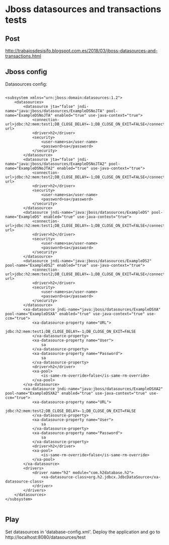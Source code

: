 # Jboss datasources and transactions tests

## Post
http://trabajosdesisifo.blogspot.com.es/2018/03/jboss-datasources-and-transactions.html


## Jboss config
Datasources config:
<pre>
<code>
&lt;subsystem xmlns=&quot;urn:jboss:domain:datasources:1.2&quot;&gt;
    &lt;datasources&gt;
        &lt;datasource jta=&quot;false&quot; jndi-name=&quot;java:jboss/datasources/ExampleDSNoJTA&quot; pool-name=&quot;ExampleDSNoJTA&quot; enabled=&quot;true&quot; use-java-context=&quot;true&quot;&gt;
            &lt;connection-url&gt;jdbc:h2:mem:test1;DB_CLOSE_DELAY=-1;DB_CLOSE_ON_EXIT=FALSE&lt;/connection-url&gt;
            &lt;driver&gt;h2&lt;/driver&gt;
            &lt;security&gt;
                &lt;user-name&gt;sa&lt;/user-name&gt;
                &lt;password&gt;sa&lt;/password&gt;
            &lt;/security&gt;
        &lt;/datasource&gt;
        &lt;datasource jta=&quot;false&quot; jndi-name=&quot;java:jboss/datasources/ExampleDSNoJTA2&quot; pool-name=&quot;ExampleDSNoJTA2&quot; enabled=&quot;true&quot; use-java-context=&quot;true&quot;&gt;
            &lt;connection-url&gt;jdbc:h2:mem:test2;DB_CLOSE_DELAY=-1;DB_CLOSE_ON_EXIT=FALSE&lt;/connection-url&gt;
            &lt;driver&gt;h2&lt;/driver&gt;
            &lt;security&gt;
                &lt;user-name&gt;sa&lt;/user-name&gt;
                &lt;password&gt;sa&lt;/password&gt;
            &lt;/security&gt;
        &lt;/datasource&gt;
        &lt;datasource jndi-name=&quot;java:jboss/datasources/ExampleDS&quot; pool-name=&quot;ExampleDS&quot; enabled=&quot;true&quot; use-java-context=&quot;true&quot;&gt;
            &lt;connection-url&gt;jdbc:h2:mem:test1;DB_CLOSE_DELAY=-1;DB_CLOSE_ON_EXIT=FALSE&lt;/connection-url&gt;
            &lt;driver&gt;h2&lt;/driver&gt;
            &lt;security&gt;
                &lt;user-name&gt;sa&lt;/user-name&gt;
                &lt;password&gt;sa&lt;/password&gt;
            &lt;/security&gt;
        &lt;/datasource&gt;
        &lt;datasource jndi-name=&quot;java:jboss/datasources/ExampleDS2&quot; pool-name=&quot;ExampleDS2&quot; enabled=&quot;true&quot; use-java-context=&quot;true&quot;&gt;
            &lt;connection-url&gt;jdbc:h2:mem:test2;DB_CLOSE_DELAY=-1;DB_CLOSE_ON_EXIT=FALSE&lt;/connection-url&gt;
            &lt;driver&gt;h2&lt;/driver&gt;
            &lt;security&gt;
                &lt;user-name&gt;sa&lt;/user-name&gt;
                &lt;password&gt;sa&lt;/password&gt;
            &lt;/security&gt;
        &lt;/datasource&gt;
        &lt;xa-datasource jndi-name=&quot;java:jboss/datasources/ExampleDSXA&quot; pool-name=&quot;ExampleDSXA&quot; enabled=&quot;true&quot; use-java-context=&quot;true&quot; use-ccm=&quot;true&quot;&gt;
            &lt;xa-datasource-property name=&quot;URL&quot;&gt;
                jdbc:h2:mem:test1;DB_CLOSE_DELAY=-1;DB_CLOSE_ON_EXIT=FALSE
            &lt;/xa-datasource-property&gt;
            &lt;xa-datasource-property name=&quot;User&quot;&gt;
                sa
            &lt;/xa-datasource-property&gt;
            &lt;xa-datasource-property name=&quot;Password&quot;&gt;
                sa
            &lt;/xa-datasource-property&gt;
            &lt;driver&gt;h2&lt;/driver&gt;
            &lt;xa-pool&gt;
                &lt;is-same-rm-override&gt;false&lt;/is-same-rm-override&gt;
            &lt;/xa-pool&gt;
        &lt;/xa-datasource&gt;
        &lt;xa-datasource jndi-name=&quot;java:jboss/datasources/ExampleDSXA2&quot; pool-name=&quot;ExampleDSXA2&quot; enabled=&quot;true&quot; use-java-context=&quot;true&quot; use-ccm=&quot;true&quot;&gt;
            &lt;xa-datasource-property name=&quot;URL&quot;&gt;
                jdbc:h2:mem:test2;DB_CLOSE_DELAY=-1;DB_CLOSE_ON_EXIT=FALSE
            &lt;/xa-datasource-property&gt;
            &lt;xa-datasource-property name=&quot;User&quot;&gt;
                sa
            &lt;/xa-datasource-property&gt;
            &lt;xa-datasource-property name=&quot;Password&quot;&gt;
                sa
            &lt;/xa-datasource-property&gt;
            &lt;driver&gt;h2&lt;/driver&gt;
            &lt;xa-pool&gt;
                &lt;is-same-rm-override&gt;false&lt;/is-same-rm-override&gt;
            &lt;/xa-pool&gt;
        &lt;/xa-datasource&gt;
        &lt;drivers&gt;
            &lt;driver name=&quot;h2&quot; module=&quot;com.h2database.h2&quot;&gt;
                &lt;xa-datasource-class&gt;org.h2.jdbcx.JdbcDataSource&lt;/xa-datasource-class&gt;
            &lt;/driver&gt;
        &lt;/drivers&gt;
    &lt;/datasources&gt;
&lt;/subsystem&gt;
</code>
</pre>


## Play
Set datasources in 'database-config.xml'. Deploy the application and go to http://localhost:8080/datasources/test
